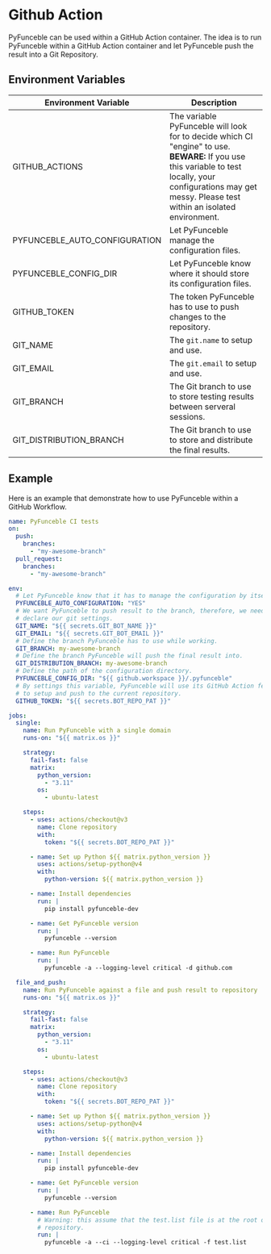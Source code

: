 # Github Action

PyFunceble can be used within a GitHub Action container.
The idea is to run PyFunceble within a GitHub Action container and let PyFunceble push the result into a Git Repository.

## Environment Variables

| Environment Variable          | Description                                                                                                                                                                                                    |
| ----------------------------- | -------------------------------------------------------------------------------------------------------------------------------------------------------------------------------------------------------------- |
| GITHUB_ACTIONS                | The variable PyFunceble will look for to decide which CI "engine" to use. **BEWARE:** If you use this variable to test locally, your configurations may get messy. Please test within an isolated environment. |
| PYFUNCEBLE_AUTO_CONFIGURATION | Let PyFunceble manage the configuration files.                                                                                                                                                                 |
| PYFUNCEBLE_CONFIG_DIR         | Let PyFunceble know where it should store its configuration files.                                                                                                                                             |
| GITHUB_TOKEN                  | The token PyFunceble has to use to push changes to the repository.                                                                                                                                             |
| GIT_NAME                      | The `git.name` to setup and use.                                                                                                                                                                               |
| GIT_EMAIL                     | The `git.email` to setup and use.                                                                                                                                                                              |
| GIT_BRANCH                    | The Git branch to use to store testing results between serveral sessions.                                                                                                                                      |
| GIT_DISTRIBUTION_BRANCH       | The Git branch to use to store and distribute the final results.                                                                                                                                               |

## Example

Here is an example that demonstrate how to use PyFunceble within a GitHub Workflow.

```yaml title=".github/workflows/main.yml"
name: PyFunceble CI tests
on:
  push:
    branches:
      - "my-awesome-branch"
  pull_request:
    branches:
      - "my-awesome-branch"

env:
  # Let PyFunceble know that it has to manage the configuration by itself.
  PYFUNCEBLE_AUTO_CONFIGURATION: "YES"
  # We want PyFunceble to push result to the branch, therefore, we need to
  # declare our git settings.
  GIT_NAME: "${{ secrets.GIT_BOT_NAME }}"
  GIT_EMAIL: "${{ secrets.GIT_BOT_EMAIL }}"
  # Define the branch PyFunceble has to use while working.
  GIT_BRANCH: my-awesome-branch
  # Define the branch PyFunceble will push the final result into.
  GIT_DISTRIBUTION_BRANCH: my-awesome-branch
  # Define the path of the configuration directory.
  PYFUNCEBLE_CONFIG_DIR: "${{ github.workspace }}/.pyfunceble"
  # By settings this variable, PyFunceble will use its GitHub Action feature
  # to setup and push to the current repository.
  GITHUB_TOKEN: "${{ secrets.BOT_REPO_PAT }}"

jobs:
  single:
    name: Run PyFunceble with a single domain
    runs-on: "${{ matrix.os }}"

    strategy:
      fail-fast: false
      matrix:
        python_version:
          - "3.11"
        os:
          - ubuntu-latest

    steps:
      - uses: actions/checkout@v3
        name: Clone repository
        with:
          token: "${{ secrets.BOT_REPO_PAT }}"

      - name: Set up Python ${{ matrix.python_version }}
        uses: actions/setup-python@v4
        with:
          python-version: ${{ matrix.python_version }}

      - name: Install dependencies
        run: |
          pip install pyfunceble-dev

      - name: Get PyFunceble version
        run: |
          pyfunceble --version

      - name: Run PyFunceble
        run: |
          pyfunceble -a --logging-level critical -d github.com

  file_and_push:
    name: Run PyFunceble against a file and push result to repository
    runs-on: "${{ matrix.os }}"

    strategy:
      fail-fast: false
      matrix:
        python_version:
          - "3.11"
        os:
          - ubuntu-latest

    steps:
      - uses: actions/checkout@v3
        name: Clone repository
        with:
          token: "${{ secrets.BOT_REPO_PAT }}"

      - name: Set up Python ${{ matrix.python_version }}
        uses: actions/setup-python@v4
        with:
          python-version: ${{ matrix.python_version }}

      - name: Install dependencies
        run: |
          pip install pyfunceble-dev

      - name: Get PyFunceble version
        run: |
          pyfunceble --version

      - name: Run PyFunceble
        # Warning: this assume that the test.list file is at the root of the
        # repository.
        run: |
          pyfunceble -a --ci --logging-level critical -f test.list
```
